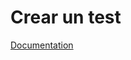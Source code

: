 # Crear un test

[Documentation](<https://book.cakephp.org/3.0/en/development/testing.html#creating-your-first-test-case>)

